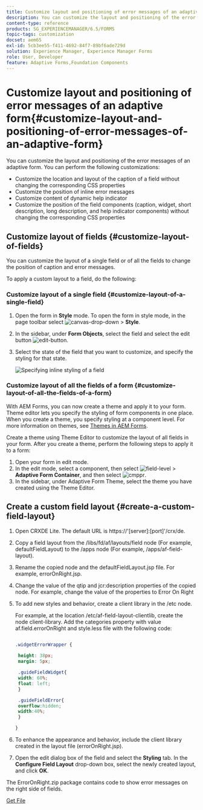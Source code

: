 ```yaml
---
title: Customize layout and positioning of error messages of an adaptive form
description: You can customize the layout and positioning of the error messages of an adaptive for. 
content-type: reference
products: SG_EXPERIENCEMANAGER/6.5/FORMS
topic-tags: customization
docset: aem65
exl-id: 5cb3ee55-f411-4692-84f7-89bf6ade729d
solution: Experience Manager, Experience Manager Forms
role: User, Developer
feature: Adaptive Forms,Foundation Components
---
```

# Customize layout and positioning of error messages of an adaptive form{#customize-layout-and-positioning-of-error-messages-of-an-adaptive-form}

You can customize the layout and positioning of the error messages of an adaptive form. You can perform the following customizations:

* Customize the location and layout of the caption of a field without changing the corresponding CSS properties  
* Customize the position of inline error messages
* Customize content of dynamic help indicator
* Customize the position of the field components (caption, widget, short description, long description, and help indicator components) without changing the corresponding CSS properties

## Customize layout of fields {#customize-layout-of-fields}

You can customize the layout of a single field or of all the fields to change the position of caption and error messages. 

To apply a custom layout to a field, do the following:

### Customize layout of a single field {#customize-layout-of-a-single-field}

1. Open the form in **Style** mode. To open the form in style mode, in the page toolbar select ![canvas-drop-down](assets/canvas-drop-down.png) &gt; **Style**.
1. In the sidebar, under **Form Objects**, select the field and select the edit button ![edit-button](assets/edit-button.png).
1. Select the state of the field that you want to customize, and specify the styling for that state. 

   ![Specifying inline styling of a field](assets/edit-error-state.png)

### Customize layout of all the fields of a form {#customize-layout-of-all-the-fields-of-a-form}

With AEM Forms, you can now create a theme and apply it to your form. Theme editor lets you specify the styling of form components in one place. When you create a theme, you specify styling at a component level. For more information on themes, see [Themes in AEM Forms](../../forms/using/themes.md).

Create a theme using Theme Editor to customize the layout of all fields in your form. After you create a theme, perform the following steps to apply it to a form:

1. Open your form in edit mode. 
1. In the edit mode, select a component, then select ![field-level](assets/field-level.png) &gt; **Adaptive Form Container**, and then select ![cmppr](assets/cmppr.png).
1. In the sidebar, under Adaptive Form Theme, select the theme you have created using the Theme Editor.

## Create a custom field layout {#create-a-custom-field-layout}

1. Open CRXDE Lite. The default URL is https://'[server]:[port]'/crx/de.
1. Copy a field layout from the /libs/fd/af/layouts/field node (For example, defaultFieldLayout) to the /apps node (For example, /apps/af-field-layout).
1. Rename the copied node and the defaultFieldLayout.jsp file. For example, errorOnRight.jsp.  

1. Change the value of the qtip and jcr:description properties of the copied node. For example, change the value of the properties to Error On Right  

1. To add new styles and behavior, create a client library in the /etc node.

   For example, at the location /etc/af-field-layout-clientlib, create the node client-library. Add the categories property with value af.field.errorOnRight and style.less file with the following code:

   ```css
   
   .widgetErrorWrapper {
    
    height: 38px;
    margin: 5px;
   
    .guideFieldWidget{
    width: 60%;
    float: left; 
    }
   
    .guideFieldError{
    overflow:hidden;
    width:40%; 
    }
   
   }

   ```

1. To enhance the appearance and behavior, include the client library created in the layout file (errorOnRight.jsp).
1. Open the edit dialog box of the field and select the **Styling** tab. In the **Configure Field Layout** drop-down box, select the newly created layout, and click **OK**.

The ErrorOnRight.zip package contains code to show error messages on the right side of fields.

[Get File](assets/erroronright.zip)
